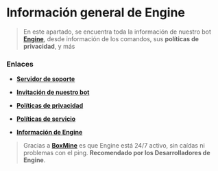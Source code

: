 # Información general de Engine

> En este apartado, se encuentra toda la información de nuestro bot **[Engine](https://discord.com/oauth2/authorize?client_id=810920092480176198&scope=bot%20applications.commands&permissions=8)**, desde información de los comandos, sus **políticas de privacidad**, y más

### Enlaces

- **[Servidor de soporte](https://discord.gg/T8WJ3yp3c7)**
- **[Invitación de nuestro bot](https://discord.com/oauth2/authorize?client_id=810920092480176198&scope=bot%20applications.commands&permissions=8)**

- **[Políticas de privacidad](about:blank)**
- **[Políticas de servicio](about:blank)**
- **[Información de Engine](about:blank)**

> Gracias a **[BoxMine](https://boxmineworld.com)** es que Engine está 24/7 activo, sin caídas ni problemas con el ping. **Recomendado por los Desarrolladores de Engine**.